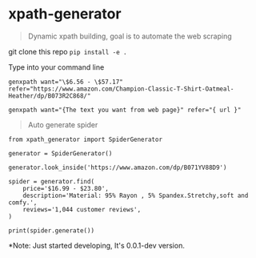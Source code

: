 # xpath-generator
> Dynamic xpath building, goal is to automate the web scraping


git clone this repo
``` pip install -e . ```

Type into your command line

``` genxpath want="\$6.56 - \$57.17" refer="https://www.amazon.com/Champion-Classic-T-Shirt-Oatmeal-Heather/dp/B073R2C868/" ```


``` genxpath want="{The text you want from web page}" refer="{ url }" ```


> Auto generate spider

```
from xpath_generator import SpiderGenerator

generator = SpiderGenerator()

generator.look_inside('https://www.amazon.com/dp/B071YV88D9')

spider = generator.find(
	price='$16.99 - $23.80',
	description='Material: 95% Rayon , 5% Spandex.Stretchy,soft and comfy.',
	reviews='1,044 customer reviews',
)

print(spider.generate())
```

*Note: Just started developing, It's 0.0.1-dev version.
